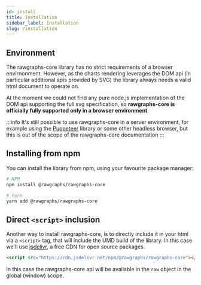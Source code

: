 ```yaml
---
id: install
title: Installation
sidebar_label: Installation
slug: /installation
---
```


## Environment

The rawgraphs-core library has no strict requirements of a browser envirnonment.
However, as the charts rendering leverages the DOM api (in particular additional apis provided by SVG) the library always needs a valid html document to operate on. 

At the moment we could not find any pure node.js implementation of the DOM api supporting the full svg specification, so **rawgraphs-core is officially fully supported only in a browser environment**.

:::info
It's still possible to use rawgraphs-core in a server environment, for example using the [Puppeteer](https://pptr.dev/) library or some other headless browser, but this is out of the scope of the rawgraphs-core documentation
:::


## Installing from npm

You can install the library from npm, using your favourite package manager:

```bash
# NPM
npm install @rawgraphs/rawgraphs-core

# Yarn
yarn add @rawgraphs/rawgraphs-core
```


## Direct `<script>` inclusion

Another way to install rawgraphs-core, is to directly include it in your html via a `<script>` tag, that will include the UMD build of the library.
In this case we'll use [jsdelivr](https://www.jsdelivr.com/), a free CDN for open source packages.

```html
<script src="https://cdn.jsdelivr.net/npm/@rawgraphs/rawgraphs-core"></script>
```

In this case the rawgraphs-core api will be available in the `raw` object in the global (window) scope.